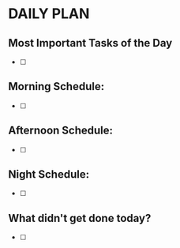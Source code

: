 # DAILY PLAN

## Most Important Tasks of the Day

- [ ]  

## Morning Schedule:

- [ ]  

## Afternoon Schedule:

- [ ]  

## Night Schedule:

- [ ]  

## What didn't get done today?

- [ ]